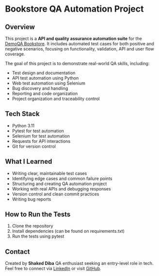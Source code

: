 # Bookstore QA Automation Project

## Overview

This project is a **API and quality assurance automation suite** for the [DemoQA Bookstore](https://demoqa.com/swagger). It includes automated test cases for both positive and negative scenarios, focusing on functionality, validation, API and user flow coverage.

The goal of this project is to demonstrate real-world QA skills, including:

- Test design and documentation  
- API test automation using Python
- Web test automation using Selenium  
- Bug discovery and handling  
- Reporting and code organization
- Project organization and traceability control

## Tech Stack

- Python 3.11  
- Pytest for test automation  
- Selenium for test automation  
- Requests for API interactions  
- Git for version control  

## What I Learned

- Writing clear, maintainable test cases  
- Identifying edge cases and common failure points  
- Structuring and creating QA automation project  
- Working with real APIs and debugging responses  
- Version control and clean commit practices 
- Writing bug reports 

## How to Run the Tests

1. Clone the repository  
2. Install dependencies (can be found on requirements.txt)
3. Run the tests using pytest


## Contact

Created by **Shaked Diba** QA enthusiast seeking an entry-level role in tech.  
Feel free to connect via [LinkedIn](https://www.linkedin.com/in/shaked-diba-8a843b2a3/) or visit [GitHub](https://github.com/Armakizon).
